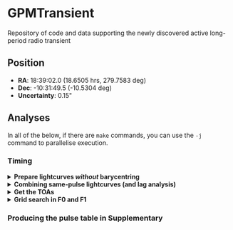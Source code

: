 # GPMTransient
Repository of code and data supporting the newly discovered active long-period radio transient

## Position

- **RA**: 18:39:02.0 (18.6505 hrs, 279.7583 deg)
- **Dec**: -10:31:49.5 (-10.5304 deg)
- **Uncertainty**: 0.15"

## Analyses

In all of the below, if there are `make` commands, you can use the `-j` command to parallelise execution.

### Timing

<details>
<summary><b>Prepare lightcurves <i>without</i> barycentring</b></summary>

```
cd lightcurves_nobary
make lightcurves
cd ..
```

Expected output: `*_lightcurve.txt` files

</details>

<details>
<summary><b>Combining same-pulse lightcurves (and lag analysis)</b></summary>

```
cd lag_analysis
python lag_analysis.py
cd ..
```

Expected output: `*_lightcurve_mod.txt` files

</details>

<details>
<summary><b>Get the TOAs</b></summary>

```
cd toas_nobary
make all_toas_mod.tim
cd ..
```

Expected output: `all_toas_mod.tim`

</details>

<details>
<summary><b>Grid search in F0 and F1</b></summary>

```
cd P_Pdot_diagram
python grid_search_f_fdot.py dofit.par ../toas_nobary/all_toas_mod.tim
cd ..
```

</details>

### Producing the pulse table in Supplementary
